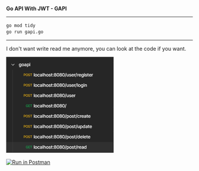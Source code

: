**Go API With JWT - GAPI**

***

```bash
go mod tidy
go run gapi.go
```

***
I don't want write read me anymore, you can look at the code if you want.

![Api Paths](public/img.png)

[![Run in Postman](https://run.pstmn.io/button.svg)](https://app.getpostman.com/run-collection/11720765-745c5b5d-b94e-4279-b55e-31b27d12c5a2?action=collection%2Ffork&collection-url=entityId%3D11720765-745c5b5d-b94e-4279-b55e-31b27d12c5a2%26entityType%3Dcollection%26workspaceId%3Dc6d9429e-0ef1-40c2-bf9d-22a951886439)